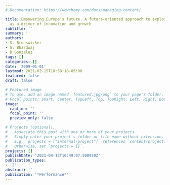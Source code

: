 ```yaml
---
# Documentation: https://wowchemy.com/docs/managing-content/

title: Empowering Europe's future. A future-oriented approach to exploiting clusters
  as a driver of innovation and growth
subtitle: ''
summary: ''
authors:
- S. Brunswicker
- G. Bhardwaj
- D Gonzalez
tags: []
categories: []
date: '2009-01-01'
lastmod: 2021-02-15T18:58:18-05:00
featured: false
draft: false

# Featured image
# To use, add an image named `featured.jpg/png` to your page's folder.
# Focal points: Smart, Center, TopLeft, Top, TopRight, Left, Right, BottomLeft, Bottom, BottomRight.
image:
  caption: ''
  focal_point: ''
  preview_only: false

# Projects (optional).
#   Associate this post with one or more of your projects.
#   Simply enter your project's folder or file name without extension.
#   E.g. `projects = ["internal-project"]` references `content/project/deep-learning/index.md`.
#   Otherwise, set `projects = []`.
projects: []
publishDate: '2021-04-12T16:49:07.508950Z'
publication_types:
- '2'
abstract: ''
publication: '*Performance*'
---
```

